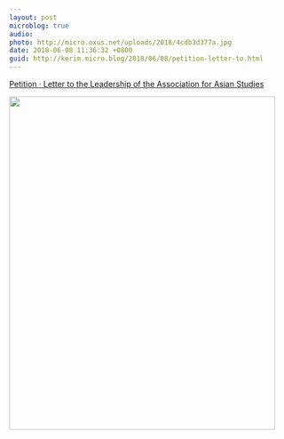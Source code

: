 ```yaml
---
layout: post
microblog: true
audio: 
photo: http://micro.oxus.net/uploads/2018/4cdb3d377a.jpg
date: 2018-06-08 11:36:32 +0800
guid: http://kerim.micro.blog/2018/06/08/petition-letter-to.html
---
```

[Petition · Letter to the Leadership of the Association for Asian Studies](https://www.change.org/p/letter-to-the-leadership-of-the-association-for-asian-studies)


<img src="http://micro.oxus.net/uploads/2018/4cdb3d377a.jpg" width="479" height="600" />
